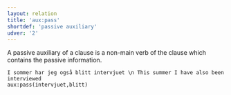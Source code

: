 ```yaml
---
layout: relation
title: 'aux:pass'
shortdef: 'passive auxiliary'
udver: '2'
---
```

A passive auxiliary of a clause is a non-main verb of the clause which contains the passive information.

~~~ sdparse
I sommer har jeg også blitt intervjuet \n This summer I have also been interviewed
aux:pass(intervjuet,blitt)
~~~

<!-- Interlanguage links updated Po 6. listopadu 2023, 21:42:30 CET -->
